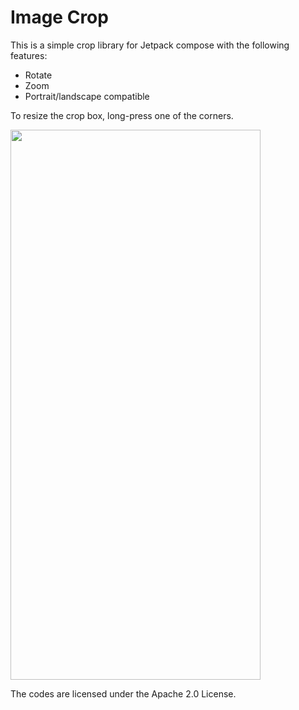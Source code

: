 # Image Crop 
This is a simple crop library for Jetpack compose with the following features:  
- Rotate  
- Zoom  
- Portrait/landscape compatible  

To resize the crop box, long-press one of the corners.   

  
<img src="https://github.com/user-attachments/assets/6d6757dc-a21f-40a9-bb25-403701221dc4" width="400" height="880"/>

The codes are licensed under the Apache 2.0 License. 
